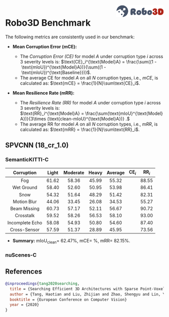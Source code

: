 <img src="../figs/logo2.png" align="right" width="30%">

# Robo3D Benchmark

The following metrics are consistently used in our benchmark:

- **Mean Corruption Error (mCE):**
  - The *Corruption Error (CE)* for model $A$ under corruption type $i$ across 3 severity levels is:
  $\text{CE}_i^{\text{Model}A} = \frac{\sum((1 - \text{mIoU})^{\text{Model}A})}{\sum((1 - \text{mIoU})^{\text{Baseline}})}$.
  - The average CE for model $A$ on all $N$ corruption types, i.e., *mCE*, is calculated as: $\text{mCE} = \frac{1}{N}\sum\text{CE}_i$.
  
- **Mean Resilience Rate (mRR):**
  - The *Resilience Rate (RR)* for model $A$ under corruption type $i$ across 3 severity levels is:
  $\text{RR}_i^{\text{Model}A} = \frac{\sum(\text{mIoU}^{\text{Model}A})}{3\times (\text{clean-mIoU}^{\text{Model}A})} .$
  - The average RR for model $A$ on all $N$ corruption types, i.e., *mRR*, is calculated as: $\text{mRR} = \frac{1}{N}\sum\text{RR}_i$.


## SPVCNN (18_cr_1.0)

### SemanticKITTI-C
| Corruption      | Light | Moderate | Heavy | Average | $\text{CE}_i$ | $\text{RR}_i$ |
| :-------------: | :---: | :------: | :---: | :-----: | :-----------: | :-----------: |
| Fog             | 61.62 | 58.36 | 45.99 | 55.32 | | 88.55 |
| Wet Ground      | 58.40 | 52.60 | 50.95 | 53.98 | | 86.41 |
| Snow            | 54.32 | 51.64 | 48.29 | 51.42 | | 82.31 |
| Motion Blur     | 44.06 | 33.45 | 26.08 | 34.53 | | 55.27 |
| Beam Missing    | 60.73 | 57.17 | 52.11 | 56.67 | | 90.72 |
| Crosstalk       | 59.52 | 58.26 | 56.53 | 58.10 | | 93.00 |
| Incomplete Echo | 58.08 | 54.93 | 50.80 | 54.60 | | 87.40 |
| Cross-Sensor    | 57.59 | 51.37 | 28.89 | 45.95 | | 73.56 |

- **Summary:** $\text{mIoU}_{\text{clean}} =$ 62.47%, $\text{mCE} =$ %, $\text{mRR} =$ 82.15%.


### nuScenes-C



## References

```bib
@inproceedings{tang2020searching,
  title = {Searching Efficient 3D Architectures with Sparse Point-Voxel Convolution},
  author = {Tang, Haotian and Liu, Zhijian and Zhao, Shengyu and Lin, Yujun and Lin, Ji and Wang, Hanrui and Han, Song},
  booktitle = {European Conference on Computer Vision}
  year = {2020}
}
```

